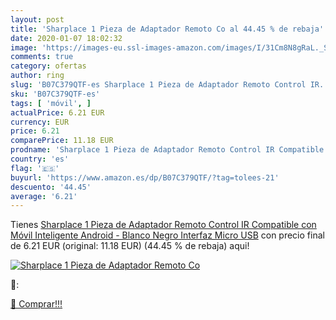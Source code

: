 ```yaml
---
layout: post
title: 'Sharplace 1 Pieza de Adaptador Remoto Co al 44.45 % de rebaja'
date: 2020-01-07 18:02:32
image: 'https://images-eu.ssl-images-amazon.com/images/I/31Cm8N8gRaL._SL200_.jpg'
comments: true
category: ofertas
author: ring
slug: 'B07C379QTF-es Sharplace 1 Pieza de Adaptador Remoto Control IR...'
sku: 'B07C379QTF-es'
tags: [ 'móvil', ]
actualPrice: 6.21 EUR
currency: EUR
price: 6.21
comparePrice: 11.18 EUR
prodname: 'Sharplace 1 Pieza de Adaptador Remoto Control IR Compatible con Móvil Inteligente Android - Blanco Negro Interfaz Micro USB'
country: 'es'
flag: '🇪🇸'
buyurl: 'https://www.amazon.es/dp/B07C379QTF/?tag=tolees-21'
descuento: '44.45'
average: '6.21'
---
```


Tienes [Sharplace 1 Pieza de Adaptador Remoto Control IR Compatible con Móvil Inteligente Android - Blanco Negro Interfaz Micro USB](https://www.amazon.es/dp/B07C379QTF/?tag=tolees-21) con precio final de  6.21 EUR (original: 11.18 EUR) (44.45 %  de rebaja) aqui!

[![Sharplace 1 Pieza de Adaptador Remoto Co](https://images-eu.ssl-images-amazon.com/images/I/31Cm8N8gRaL._SL200_.jpg)](https://www.amazon.es/dp/B07C379QTF/?tag=tolees-21)

🔎:


[🛒 Comprar!!!](https://www.amazon.es/dp/B07C379QTF/?tag=tolees-21)
